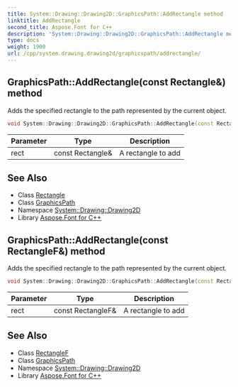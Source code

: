 ```yaml
---
title: System::Drawing::Drawing2D::GraphicsPath::AddRectangle method
linktitle: AddRectangle
second_title: Aspose.Font for C++
description: 'System::Drawing::Drawing2D::GraphicsPath::AddRectangle method. Adds the specified rectangle to the path represented by the current object in C++.'
type: docs
weight: 1900
url: /cpp/system.drawing.drawing2d/graphicspath/addrectangle/
---
```

## GraphicsPath::AddRectangle(const Rectangle\&) method


Adds the specified rectangle to the path represented by the current object.

```cpp
void System::Drawing::Drawing2D::GraphicsPath::AddRectangle(const Rectangle &rect)
```


| Parameter | Type | Description |
| --- | --- | --- |
| rect | const Rectangle\& | A rectangle to add |

## See Also

* Class [Rectangle](../../../system.drawing/rectangle/)
* Class [GraphicsPath](../)
* Namespace [System::Drawing::Drawing2D](../../)
* Library [Aspose.Font for C++](../../../)
## GraphicsPath::AddRectangle(const RectangleF\&) method


Adds the specified rectangle to the path represented by the current object.

```cpp
void System::Drawing::Drawing2D::GraphicsPath::AddRectangle(const RectangleF &rect)
```


| Parameter | Type | Description |
| --- | --- | --- |
| rect | const RectangleF\& | A rectangle to add |

## See Also

* Class [RectangleF](../../../system.drawing/rectanglef/)
* Class [GraphicsPath](../)
* Namespace [System::Drawing::Drawing2D](../../)
* Library [Aspose.Font for C++](../../../)
